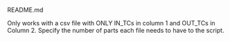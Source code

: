 README.md

Only works with a csv file with ONLY IN_TCs in column 1 and OUT_TCs in Column 2.
Specify the number of parts each file needs to have to the script. 
